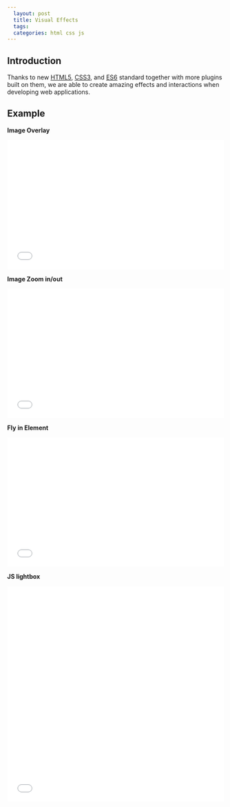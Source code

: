 ```yaml
---
  layout: post
  title: Visual Effects
  tags:
  categories: html css js
---
```

## Introduction

Thanks to new [HTML5](https://developer.mozilla.org/en-US/docs/Web/Guide/HTML/HTML5), [CSS3](https://developer.mozilla.org/en/docs/Web/CSS/CSS3), and [ES6](https://developer.mozilla.org/en/docs/Web/JavaScript/New_in_JavaScript/ECMAScript_6_support_in_Mozilla) standard together with more plugins built on them,<!--excerpt--> we are able to create amazing effects and interactions when developing web applications.

## Example

**Image Overlay**

<iframe width="100%" height="300" src="//jsfiddle.net/hendryzhou889/zL13fm3k/embedded/html,css,resources,result/" allowfullscreen="allowfullscreen" frameborder="0"></iframe>

**Image Zoom in/out**

<iframe width="100%" height="300" src="//jsfiddle.net/hendryzhou889/spdveztn/embedded/html,css,resources,result/" allowfullscreen="allowfullscreen" frameborder="0"></iframe>

**Fly in Element**

<iframe width="100%" height="300" src="//jsfiddle.net/hendryzhou889/xn0eLfds/embedded/html,css,resources,result/" allowfullscreen="allowfullscreen" frameborder="0"></iframe>

**JS lightbox**

<iframe width="100%" height="500" src="//jsfiddle.net/hendryzhou889/su7dga02/embedded/html,css,resources,result/" allowfullscreen="allowfullscreen" frameborder="0"></iframe>
